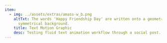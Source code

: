 ```yaml
---
item:
  - img: ../assets/extras/amass-w_b.png
    altTxt: The words 'Happy Friendship Day' are written onto a geometric and
      symmetrical background.
    title: Text Motion Graphic
    desc: Testing fluid text animation workflow through a social post.
---
```

